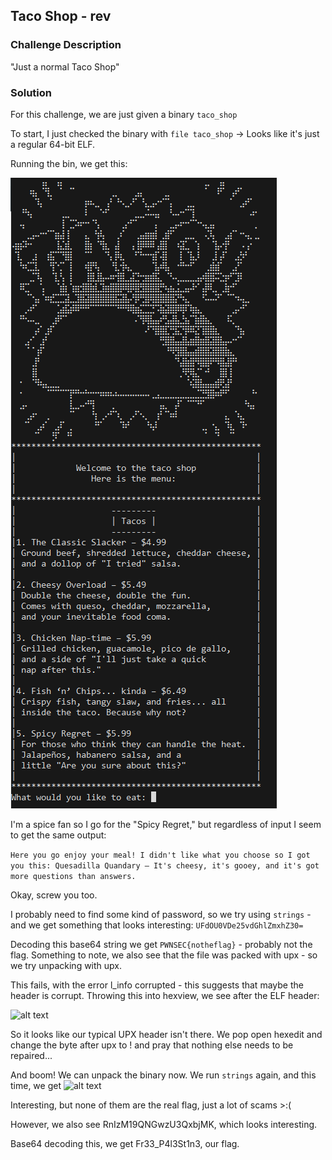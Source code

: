 ## Taco Shop - rev

### Challenge Description
"Just a normal Taco Shop"

### Solution
For this challenge, we are just given a binary ```taco_shop```

To start, I just checked the binary with ```file taco_shop``` -> Looks like it's just a regular 64-bit ELF.

Running the bin, we get this:

![alt text](tacotime/image.png)

I'm a spice fan so I go for the "Spicy Regret," but regardless of input I seem to get the same output:

```Here you go enjoy your meal! I didn't like what you choose so I got you this: Quesadilla Quandary – It's cheesy, it's gooey, and it's got more questions than answers.```

Okay, screw you too.

I probably need to find some kind of password, so we try using ```strings``` - and we get something that looks interesting: ```UFdOU0VDe25vdGhlZmxhZ30=```

Decoding this base64 string we get ```PWNSEC{notheflag}``` - probably not the flag.
Something to note, we also see that the file was packed with upx - so we try unpacking with upx.

This fails, with the error l_info corrupted - this suggests that maybe the header is corrupt. Throwing this into hexview, we see after the ELF header:

![alt text](tacotime/image-2.png)

So it looks like our typical UPX header isn't there. We pop open hexedit and change the byte after upx to ! and pray that nothing else needs to be repaired...

And boom! We can unpack the binary now. We run ```strings``` again, and this time, we get
![alt text](tacotime/image-3.png)

Interesting, but none of them are the real flag, just a lot of scams >:(

However, we also see RnIzM19QNGwzU3QxbjMK, which looks interesting.

Base64 decoding this, we get Fr33_P4l3St1n3, our flag.